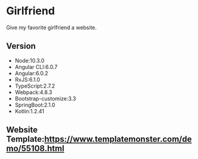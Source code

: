 # Girlfriend 
Give my favorite girlfriend a website.

## Version
  - Node:10.3.0
  - Angular CLI:6.0.7
  - Angular:6.0.2
  - RxJS:6.1.0
  - TypeScript:2.7.2
  - Webpack:4.8.3
  - Bootstrap-customize:3.3
  - SpringBoot:2.1.0
  - Kotlin:1.2.41
  
## Website Template:https://www.templatemonster.com/demo/55108.html